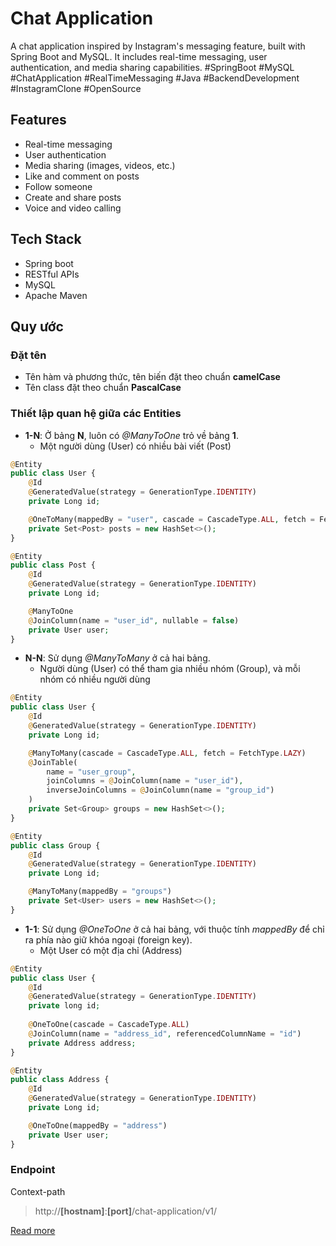 # Chat Application
A chat application inspired by Instagram's messaging feature, built with Spring Boot and MySQL. It includes real-time messaging, user authentication, and media sharing capabilities. #SpringBoot #MySQL #ChatApplication #RealTimeMessaging #Java #BackendDevelopment #InstagramClone #OpenSource
## Features
- Real-time messaging
- User authentication
- Media sharing (images, videos, etc.)
- Like and comment on posts
- Follow someone
- Create and share posts
- Voice and video calling
## Tech Stack
- Spring boot
- RESTful APIs
- MySQL
- Apache Maven
## Quy ước
### Đặt tên
- Tên hàm và phương thức, tên biến đặt theo chuẩn **camelCase**
- Tên class đặt theo chuẩn **PascalCase**
### Thiết lập quan hệ giữa các Entities
- **1-N**: Ở bảng **N**, luôn có *@ManyToOne* trỏ về bảng **1**.
	- Một người dùng (User) có nhiều bài viết (Post)
```php
@Entity
public class User {
    @Id
    @GeneratedValue(strategy = GenerationType.IDENTITY)
    private Long id;

    @OneToMany(mappedBy = "user", cascade = CascadeType.ALL, fetch = FetchType.LAZY)
    private Set<Post> posts = new HashSet<>();
}

@Entity
public class Post {
    @Id
    @GeneratedValue(strategy = GenerationType.IDENTITY)
    private Long id;

    @ManyToOne
    @JoinColumn(name = "user_id", nullable = false)
    private User user;
}

```
- **N-N**: Sử dụng *@ManyToMany* ở cả hai bảng.
	-  Người dùng (User) có thể tham gia nhiều nhóm (Group), và mỗi nhóm có nhiều người dùng
```php
@Entity
public class User {
    @Id
    @GeneratedValue(strategy = GenerationType.IDENTITY)
    private Long id;

    @ManyToMany(cascade = CascadeType.ALL, fetch = FetchType.LAZY)
    @JoinTable(
        name = "user_group",
        joinColumns = @JoinColumn(name = "user_id"),
        inverseJoinColumns = @JoinColumn(name = "group_id")
    )
    private Set<Group> groups = new HashSet<>();
}

@Entity
public class Group {
    @Id
    @GeneratedValue(strategy = GenerationType.IDENTITY)
    private Long id;

    @ManyToMany(mappedBy = "groups")
    private Set<User> users = new HashSet<>();
}

```
- **1-1**: Sử dụng *@OneToOne* ở cả hai bảng, với thuộc tính *mappedBy* để chỉ ra phía nào giữ khóa ngoại (foreign key).
	- Một User có một địa chỉ (Address)
```php
@Entity
public class User {
	@Id
	@GeneratedValue(strategy = GenerationType.IDENTITY)
	private long id;
	
	@OneToOne(cascade = CascadeType.ALL)
    @JoinColumn(name = "address_id", referencedColumnName = "id")
    private Address address;
}

@Entity
public class Address {
    @Id
    @GeneratedValue(strategy = GenerationType.IDENTITY)
    private Long id;

    @OneToOne(mappedBy = "address")
    private User user;
}
```
### Endpoint
Context-path
> http://**[hostnam]**:**[port]**/chat-application/v1/

[Read more](https://restfulapi.net/resource-naming/)
